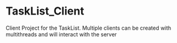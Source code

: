 # TaskList_Client
Client Project for the TaskList. Multiple clients can be created with multithreads and will interact with the server
